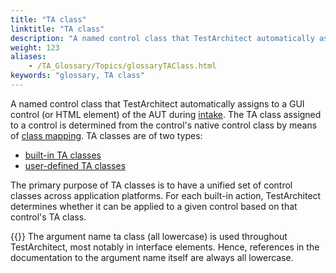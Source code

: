 ```yaml
--- 
title: "TA class"
linktitle: "TA class"
description: "A named control class that TestArchitect automatically assigns to a GUI control (or HTML element) of the AUT during intake . The TA class assigned to a control is determined from the control's native ..."
weight: 123
aliases: 
    - /TA_Glossary/Topics/glossaryTAClass.html
keywords: "glossary, TA class"
---
```


A named control class that TestArchitect automatically assigns to a GUI control \(or HTML element\) of the AUT during [intake](/user-guide/support/glossary-of-terms/window-intake). The TA class assigned to a control is determined from the control's native control class by means of [class mapping](/user-guide/support/glossary-of-terms/class-mapping). TA classes are of two types:

-   [built-in TA classes](/user-guide/support/glossary-of-terms/built-in-ta-class)
-   [user-defined TA classes](/user-guide/support/glossary-of-terms/user-defined-ta-class)

The primary purpose of TA classes is to have a unified set of control classes across application platforms. For each built-in action, TestArchitect determines whether it can be applied to a given control based on that control's TA class.

{{<note>}} The argument name ta class \(all lowercase\) is used throughout TestArchitect, most notably in interface elements. Hence, references in the documentation to the argument name itself are always all lowercase.

